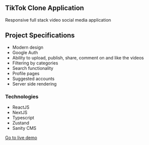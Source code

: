 ## TikTok Clone Application

Responsive full stack video social media application

## Project Specifications

- Modern design
- Google Auth
- Ability to upload, publish, share, comment on and like the videos
- Filtering by categories
- Search functionality
- Profile pages
- Suggested accounts
- Server side rendering

### Technologies

- ReactJS
- NextJS
- Typescript
- Zustand
- Sanity CMS

[Go to live demo](https://tiktok-clone-flax.vercel.app/)
